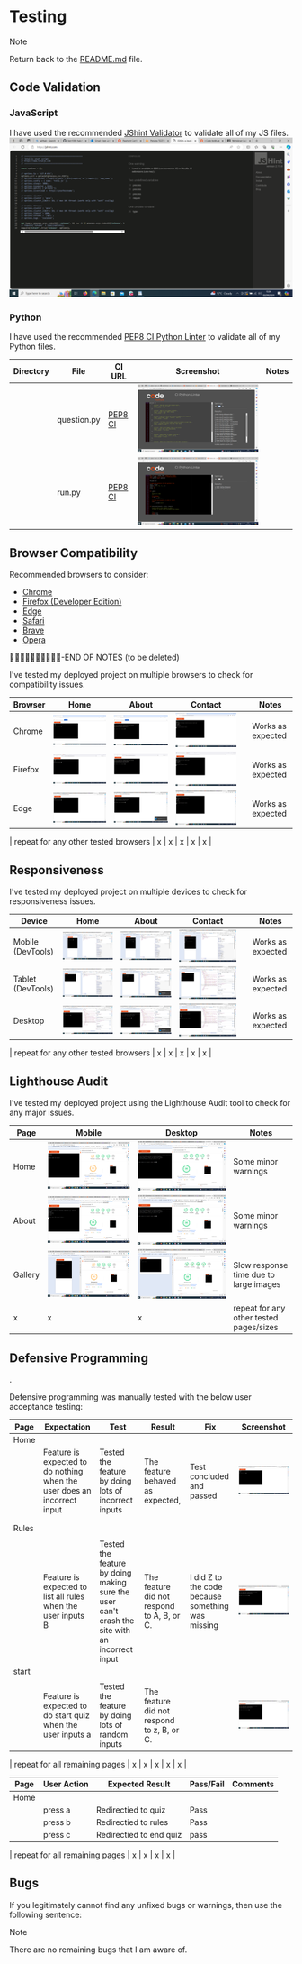 # Testing

> [!NOTE]  
> Return back to the [README.md](README.md) file.





## Code Validation


### JavaScript

I have used the recommended [JShint Validator](https://jshint.com) to validate all of my JS files.
![screenshot](documentation/pic5.png)


### Python

I have used the recommended [PEP8 CI Python Linter](https://pep8ci.herokuapp.com) to validate all of my Python files.

| Directory | File | CI URL | Screenshot | Notes |
| --- | --- | --- | --- | --- |
|  | question.py | [PEP8 CI](https://pep8ci.herokuapp.com/https://raw.githubusercontent.com/ben1998-hub/Game-Quiz2/main/question.py) | ![screenshot](documentation/pic6.png) | |
|  | run.py | [PEP8 CI](https://pep8ci.herokuapp.com/https://raw.githubusercontent.com/ben1998-hub/Game-Quiz2/main/run.py) | ![screenshot](documentation/pic7.png) | |

## Browser Compatibility


Recommended browsers to consider:
- [Chrome](https://www.google.com/chrome)
- [Firefox (Developer Edition)](https://www.mozilla.org/firefox/developer)
- [Edge](https://www.microsoft.com/edge)
- [Safari](https://support.apple.com/downloads/safari)
- [Brave](https://brave.com/download)
- [Opera](https://www.opera.com/download)



🛑🛑🛑🛑🛑🛑🛑🛑🛑🛑-END OF NOTES (to be deleted)

I've tested my deployed project on multiple browsers to check for compatibility issues.

| Browser | Home | About | Contact ||Notes |
| --- | --- | --- | --- | --- | --- |
| Chrome | ![screenshot](documentation/c1.png) | ![screenshot](documentation/c2.png) | ![screenshot](documentation/c3.png) |  | Works as expected |
| Firefox | ![screenshot](documentation/f1.png) | ![screenshot](documentation/f2.png) | ![screenshot](documentation/f3.png) |  | Works as expected |
| Edge | ![screenshot](documentation/e1.png) | ![screenshot](documentation/e2.png) | ![screenshot](documentation/e3.png) |  | Works as expected |

| repeat for any other tested browsers | x | x | x | x | x |

## Responsiveness




I've tested my deployed project on multiple devices to check for responsiveness issues.

| Device | Home | About | Contact || Notes |
| --- | --- | --- | --- | --- | --- |
| Mobile (DevTools) | ![screenshot](documentation/iphone1.png) | ![screenshot](documentation/iphone2.png) | ![screenshot](documentation/iphone3.png) |  | Works as expected |
| Tablet (DevTools) | ![screenshot](documentation/ipad1.png) | ![screenshot](documentation/ipad2.png) | ![screenshot](documentation/ipad3.png) | | Works as expected |
| Desktop | ![screenshot](documentation/d1.png) | ![screenshot](documentation/d2.png) | ![screenshot](documentation/d3.png) |  | Works as expected |
 
| repeat for any other tested browsers | x | x | x | x | x |

## Lighthouse Audit



I've tested my deployed project using the Lighthouse Audit tool to check for any major issues.

| Page | Mobile | Desktop | Notes |
| --- | --- | --- | --- |
| Home | ![screenshot](documentation/light1.png) | ![screenshot](documentation/light2.png) | Some minor warnings |
| About | ![screenshot](documentation/light3.png) | ![screenshot](documentation/light4.png) | Some minor warnings |
| Gallery | ![screenshot](documentation/light5.png) | ![screenshot](documentation/light6.png) | Slow response time due to large images |
| x | x | x | repeat for any other tested pages/sizes |

## Defensive Programming




.

Defensive programming was manually tested with the below user acceptance testing:

| Page | Expectation | Test | Result | Fix | Screenshot |
| --- | --- | --- | --- | --- | --- |
| Home | | | | | |
| | Feature is expected to do nothing when the user does an incorrect input | Tested the feature by doing lots of incorrect inputs | The feature behaved as expected, | Test concluded and passed | ![screenshot](documentation/p1.png) |
| |
| | |
| Rules | | | | | |
| |
| | Feature is expected to list all rules when the user inputs B | Tested the feature by doing making sure the user can't crash the site with an incorrect input | The feature did not respond to A, B, or C. | I did Z to the code because something was missing | ![screenshot](documentation/p2.png) |
| start | | | | | |
| ||
| | Feature is expected to do start quiz when the user inputs a | Tested the feature by doing lots of random inputs | The feature did not respond to z, B, or C. |  | ![screenshot](documentation/p3.png) |

| repeat for all remaining pages | x | x | x | x | x |



| Page | User Action | Expected Result | Pass/Fail | Comments |
| --- | --- | --- | --- | --- |
| Home | | | | |
| | press a | Redirectied to quiz | Pass | |
| | press b | Redirectied to rules | Pass | |
| | press c | Redirectied to end quiz | pass | |

| repeat for all remaining pages | x | x | x | x |



## Bugs




  





If you legitimately cannot find any unfixed bugs or warnings, then use the following sentence:


> [!NOTE]  
> There are no remaining bugs that I am aware of.

